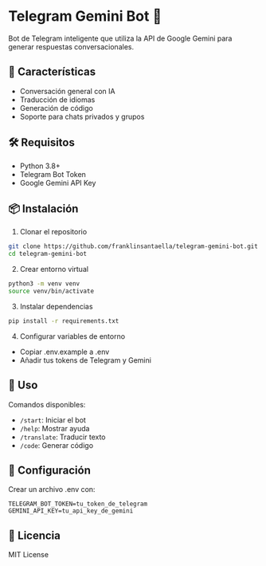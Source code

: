 # Telegram Gemini Bot 🤖

Bot de Telegram inteligente que utiliza la API de Google Gemini para generar respuestas conversacionales.

## 🌟 Características

- Conversación general con IA
- Traducción de idiomas
- Generación de código
- Soporte para chats privados y grupos

## 🛠 Requisitos

- Python 3.8+
- Telegram Bot Token
- Google Gemini API Key

## 📦 Instalación

1. Clonar el repositorio
```bash
git clone https://github.com/franklinsantaella/telegram-gemini-bot.git
cd telegram-gemini-bot
```

2. Crear entorno virtual
```bash
python3 -m venv venv
source venv/bin/activate
```

3. Instalar dependencias
```bash
pip install -r requirements.txt
```

4. Configurar variables de entorno
- Copiar .env.example a .env
- Añadir tus tokens de Telegram y Gemini

## 🚀 Uso

Comandos disponibles:
- `/start`: Iniciar el bot
- `/help`: Mostrar ayuda
- `/translate`: Traducir texto
- `/code`: Generar código

## 🔐 Configuración

Crear un archivo .env con:
```
TELEGRAM_BOT_TOKEN=tu_token_de_telegram
GEMINI_API_KEY=tu_api_key_de_gemini
```

## 📄 Licencia

MIT License
